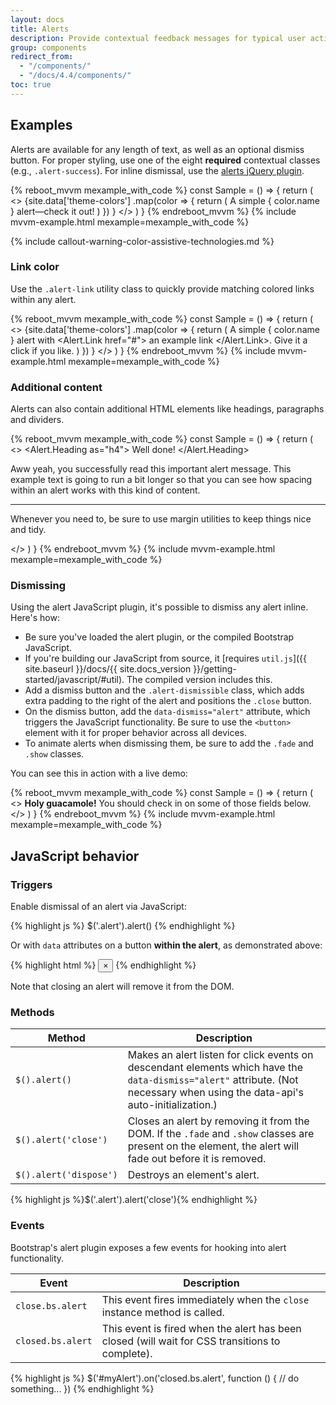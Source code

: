 ```yaml
---
layout: docs
title: Alerts
description: Provide contextual feedback messages for typical user actions with the handful of available and flexible alert messages.
group: components
redirect_from:
  - "/components/"
  - "/docs/4.4/components/"
toc: true
---
```


## Examples

Alerts are available for any length of text, as well as an optional dismiss button. For proper styling, use one of the eight **required** contextual classes (e.g., `.alert-success`). For inline dismissal, use the [alerts jQuery plugin](#dismissing).

{% reboot_mvvm mexample_with_code %}
const Sample = () => {
  return (
    <>
      {site.data['theme-colors']
        .map(color => {
          return (
            <Alert type={color.name}>
              A simple { color.name } alert—check it out!
            </Alert>
          )
        })
      }
    </>
  )
}
{% endreboot_mvvm %}
{% include mvvm-example.html mexample=mexample_with_code %}

{% include callout-warning-color-assistive-technologies.md %}

### Link color

Use the `.alert-link` utility class to quickly provide matching colored links within any alert.

{% reboot_mvvm mexample_with_code %}
const Sample = () => {
  return (
    <>
      {site.data['theme-colors']
        .map(color => {
          return (
            <Alert type={color.name}>
              A simple { color.name } alert with 
              <Alert.Link href="#">
              an example link
              </Alert.Link>. 
              Give it a click if you like.
            </Alert>
          )
        })
      }
    </>
  )
}
{% endreboot_mvvm %}
{% include mvvm-example.html mexample=mexample_with_code %}

### Additional content

Alerts can also contain additional HTML elements like headings, paragraphs and dividers.

{% reboot_mvvm mexample_with_code %}
const Sample = () => {
  return (
    <>
      <Alert type="success">
        <Alert.Heading as="h4">
          Well done!
        </Alert.Heading>
        <p>Aww yeah, you successfully read this important alert message. This example text is going to run a bit longer so that you can see how spacing within an alert works with this kind of content.</p>
        <hr />
        <p class="mb-0">Whenever you need to, be sure to use margin utilities to keep things nice and tidy.</p>
      </Alert>
    </>
  )
}
{% endreboot_mvvm %}
{% include mvvm-example.html mexample=mexample_with_code %}

### Dismissing

Using the alert JavaScript plugin, it's possible to dismiss any alert inline. Here's how:

- Be sure you've loaded the alert plugin, or the compiled Bootstrap JavaScript.
- If you're building our JavaScript from source, it [requires `util.js`]({{ site.baseurl }}/docs/{{ site.docs_version }}/getting-started/javascript/#util). The compiled version includes this.
- Add a dismiss button and the `.alert-dismissible` class, which adds extra padding to the right of the alert and positions the `.close` button.
- On the dismiss button, add the `data-dismiss="alert"` attribute, which triggers the JavaScript functionality. Be sure to use the `<button>` element with it for proper behavior across all devices.
- To animate alerts when dismissing them, be sure to add the `.fade` and `.show` classes.

You can see this in action with a live demo:

{% reboot_mvvm mexample_with_code %}
const Sample = () => {
  return (
    <>
      <Alert type="warning" closable>
        <strong>Holy guacamole!</strong> You should check in on some of those fields below.
      </Alert>
    </>
  )
}
{% endreboot_mvvm %}
{% include mvvm-example.html mexample=mexample_with_code %}

## JavaScript behavior

### Triggers

Enable dismissal of an alert via JavaScript:

{% highlight js %}
$('.alert').alert()
{% endhighlight %}

Or with `data` attributes on a button **within the alert**, as demonstrated above:

{% highlight html %}
<button type="button" class="close" data-dismiss="alert" aria-label="Close">
  <span aria-hidden="true">&times;</span>
</button>
{% endhighlight %}

Note that closing an alert will remove it from the DOM.

### Methods

| Method | Description |
| --- | --- |
| `$().alert()` | Makes an alert listen for click events on descendant elements which have the `data-dismiss="alert"` attribute. (Not necessary when using the data-api's auto-initialization.) |
| `$().alert('close')` | Closes an alert by removing it from the DOM. If the `.fade` and `.show` classes are present on the element, the alert will fade out before it is removed. |
| `$().alert('dispose')` | Destroys an element's alert. |

{% highlight js %}$('.alert').alert('close'){% endhighlight %}

### Events

Bootstrap's alert plugin exposes a few events for hooking into alert functionality.

| Event | Description |
| --- | --- |
| `close.bs.alert` | This event fires immediately when the <code>close</code> instance method is called. |
| `closed.bs.alert` | This event is fired when the alert has been closed (will wait for CSS transitions to complete). |

{% highlight js %}
$('#myAlert').on('closed.bs.alert', function () {
  // do something...
})
{% endhighlight %}
